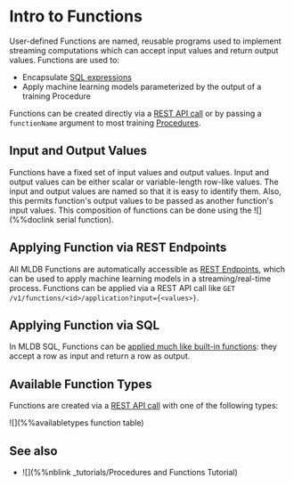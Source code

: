 # Intro to Functions

User-defined Functions are named, reusable programs used to implement streaming computations which can accept input values and return output values. Functions are used to:

* Encapsulate [SQL expressions](../sql/Sql.md)
* Apply machine learning models parameterized by the output of a training Procedure

Functions can be created directly via a [REST API call](../functions/FunctionConfig.md) or by passing a `functionName` argument to most training [Procedures](../procedures/Procedures.md).

## Input and Output Values

Functions have a fixed set of input values and output values. Input and output values can be either scalar or variable-length row-like values. The input and output values are named so that it is easy to identify them.  Also, this permits function's output values to be passed as another function's input values.  This composition of functions can be done using the ![](%%doclink serial function).

## Applying Function via REST Endpoints

All MLDB Functions are automatically accessible as [REST Endpoints](Application.md), which can be used to apply machine learning models in a streaming/real-time process. Functions can be applied via a REST API call like `GET /v1/functions/<id>/application?input={<values>}`.

## Applying Function via SQL

In MLDB SQL, Functions can be  [applied much like built-in functions](../sql/ValueExpression.md): they accept a row as input and return a row as output.

## Available Function Types

Functions are created via a [REST API call](../functions/FunctionConfig.md) with one of the following types:

![](%%availabletypes function table)

## See also

* ![](%%nblink _tutorials/Procedures and Functions Tutorial) 
